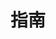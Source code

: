 ---
home: true
icon: lightbulb
title: 指南
heroImage: /syber.ink.ico.svg
heroText: Syber Ink 使用指南
tagline: Syber.Ink 使用指南, 包括 Syber Connect. 
features:
  - title: Syber Connect
    icon: link
    details: TBD.
    link: /zh/guide/syber-connect.html 

  - title: 签名
    icon: signature
    details: TBD.
    # link: /zh/guide/signature.html  

  - title: 多重签名
    icon: layer-group
    details: TBD.
    # link: /zh/guide/multi-sign.html 

  - title: 签名聚合
    icon: people-roof
    details: TBD.
    # link: /zh/guide/aggregated-sign.html  

  - title: 协议签署
    icon: file-signature
    details: TBD.
    # link: /zh/guide/agreement-ink.html 

  - title: 签名验证
    icon: check-double
    details: TBD.
    # link: /zh/guide/signature-verify.html  
---